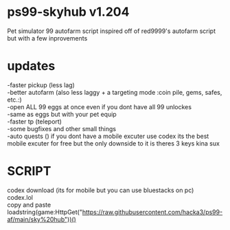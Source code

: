 # ps99-skyhub v1.204
Pet simulator 99 autofarm script
inspired off of red9999's autofarm script but with a few inprovements
# updates
  -faster pickup (less lag)                                                                                                      
  -better autofarm (also less laggy + a targeting mode :coin pile, gems, safes, etc.:)                                                                                                      
  -open ALL 99 eggs at once even if you dont have all 99 unlockes                                                                                                      
  -same as eggs but with your pet equip                                                                                                      
  -faster tp (teleport)                                                                                                      
  -some bugfixes and other small things                                                                                                      
  -auto quests ()
if you dont have a mobile excuter use codex its the best mobile excuter for free but the only downside to it is theres 3 keys kina sux                                                                                                      
# SCRIPT
codex download (its for mobile but you can use bluestacks on pc)                                                                                          
codex.lol                                                                                          
copy and paste                                                                                                       
loadstring(game:HttpGet("https://raw.githubusercontent.com/hacka3/ps99-af/main/sky%20hub"))()

